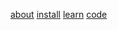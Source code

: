 [about]({{page.lang|prepend:'/'|replace:'/.',''}}/)
[install]({{page.lang|prepend:'/'|replace:'/.',''}}/install)
[learn]({{page.lang|prepend:'/'|replace:'/.',''}}/learn)
[code](https://github.com/mikecao/flight)